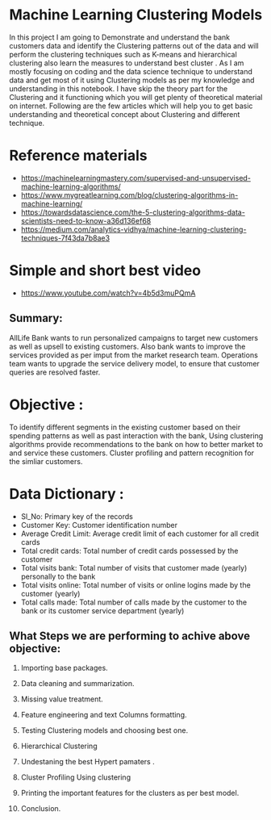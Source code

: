 # Machine Learning Clustering Models
In this project I am going to Demonstrate and understand the  bank customers data  and identify the Clustering patterns  out of the data and will perform the clustering techniques  such as K-means and hierarchical clustering  also learn the measures to understand best  cluster .
As I am mostly focusing on coding and the data science technique to understand data and get most of it using Clustering models as per my knowledge and understanding in this notebook. I have skip the theory part for the Clustering and it functioning which you will get plenty of theoretical material on internet.
Following are the few articles which will help you to get basic understanding and theoretical concept about Clustering and different technique.

# Reference materials 
- https://machinelearningmastery.com/supervised-and-unsupervised-machine-learning-algorithms/
- https://www.mygreatlearning.com/blog/clustering-algorithms-in-machine-learning/
- https://towardsdatascience.com/the-5-clustering-algorithms-data-scientists-need-to-know-a36d136ef68
- https://medium.com/analytics-vidhya/machine-learning-clustering-techniques-7f43da7b8ae3

# Simple and short best video
-  https://www.youtube.com/watch?v=4b5d3muPQmA

## Summary:
AllLife Bank wants to run personalized campaigns to target new customers as well as upsell to existing customers.
Also bank wants to improve the services provided as per imput from the market research team.
Operations team wants to upgrade the service delivery model, to ensure that customer queries are resolved faster.

# Objective :
To identify different segments in the existing customer based on their spending patterns as well as past interaction with the bank,
Using clustering algorithms provide recommendations to the bank on how to better market to and service these customers.
Cluster profiling and pattern recognition for the simliar customers.

# Data Dictionary :
- Sl_No: Primary key of the records
- Customer Key: Customer identification number
- Average Credit Limit: Average credit limit of each customer for all credit cards
- Total credit cards: Total number of credit cards possessed by the customer
- Total visits bank: Total number of visits that customer made (yearly) personally to the bank
- Total visits online: Total number of visits or online logins made by the customer (yearly)
- Total calls made: Total number of calls made by the customer to the bank or its customer service department (yearly)


## What Steps we are performing  to achive  above objective:

1) Importing base packages.

2) Data cleaning and summarization.

3) Missing value treatment.

4) Feature engineering and text Columns formatting.

6) Testing Clustering models and choosing best one.

7) Hierarchical Clustering

8) Undestaning the best Hypert pamaters .

9) Cluster Profiling Using  clustering 

10) Printing the important features for the clusters as per best model.

11) Conclusion.

